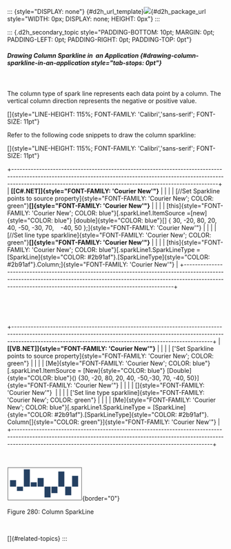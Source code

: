 ::: {style="DISPLAY: none"}
[](ms-xhelp:///?Id=d2h_url_template){#d2h_url_template}![](!package_url!){#d2h_package_url style="WIDTH: 0px; DISPLAY: none; HEIGHT: 0px"}
:::

::: {.d2h_secondary_topic style="PADDING-BOTTOM: 10pt; MARGIN: 0pt; PADDING-LEFT: 0pt; PADDING-RIGHT: 0pt; PADDING-TOP: 0pt"}
##### Drawing Column Sparkline in  an Application {#drawing-column-sparkline-in-an-application style="tab-stops: 0pt"}

 

The column type of spark line represents each data point by a column. The vertical column direction represents the negative or positive value.

[]{style="LINE-HEIGHT: 115%; FONT-FAMILY: 'Calibri','sans-serif'; FONT-SIZE: 11pt"} 

Refer to the following code snippets to draw the column sparkline:

[]{style="LINE-HEIGHT: 115%; FONT-FAMILY: 'Calibri','sans-serif'; FONT-SIZE: 11pt"} 

+--------------------------------------------------------------------------------------------------------------------------------------------------------------------------------------------------------------------------------------+
| **[\[C#.NET\]]{style="FONT-FAMILY: 'Courier New'"}**                                                                                                                                                                                 |
|                                                                                                                                                                                                                                      |
| [//Set Sparkline points to source property]{style="FONT-FAMILY: 'Courier New'; COLOR: green"}**[]{style="FONT-FAMILY: 'Courier New'"}**                                                                                              |
|                                                                                                                                                                                                                                      |
| [this]{style="FONT-FAMILY: 'Courier New'; COLOR: blue"}[.sparkLine1.ItemSource =[new]{style="COLOR: blue"} [double]{style="COLOR: blue"}\[\] { 30, -20, 80, 20, 40, -50, -30, 70,    -40, 50 };]{style="FONT-FAMILY: 'Courier New'"} |
|                                                                                                                                                                                                                                      |
| [//Set line type sparkline]{style="FONT-FAMILY: 'Courier New'; COLOR: green"}**[]{style="FONT-FAMILY: 'Courier New'"}**                                                                                                              |
|                                                                                                                                                                                                                                      |
| [this]{style="FONT-FAMILY: 'Courier New'; COLOR: blue"}[.sparkLine1.SparkLineType = [SparkLine]{style="COLOR: #2b91af"}.[SparkLineType]{style="COLOR: #2b91af"}.Column;]{style="FONT-FAMILY: 'Courier New'"}                         |
+--------------------------------------------------------------------------------------------------------------------------------------------------------------------------------------------------------------------------------------+

 

 

+------------------------------------------------------------------------------------------------------------------------------------------------------------------------------------------------------------------------------------+
| **[\[VB.NET\]]{style="FONT-FAMILY: 'Courier New'"}**                                                                                                                                                                               |
|                                                                                                                                                                                                                                    |
| [\'Set Sparkline points to source property]{style="FONT-FAMILY: 'Courier New'; COLOR: green"}                                                                                                                                      |
|                                                                                                                                                                                                                                    |
| [Me]{style="FONT-FAMILY: 'Courier New'; COLOR: blue"}[.sparkLine1.ItemSource = [New]{style="COLOR: blue"} [Double]{style="COLOR: blue"}() {30, -20, 80, 20, 40, -50,-30, 70, -40, 50}]{style="FONT-FAMILY: 'Courier New'"}         |
|                                                                                                                                                                                                                                    |
| []{style="FONT-FAMILY: 'Courier New'"}                                                                                                                                                                                             |
|                                                                                                                                                                                                                                    |
| [\'Set line type sparkline]{style="FONT-FAMILY: 'Courier New'; COLOR: green"}                                                                                                                                                      |
|                                                                                                                                                                                                                                    |
| [Me]{style="FONT-FAMILY: 'Courier New'; COLOR: blue"}[.sparkLine1.SparkLineType = [SparkLine]{style="COLOR: #2b91af"}.[SparkLineType]{style="COLOR: #2b91af"}. Column[]{style="COLOR: green"}]{style="FONT-FAMILY: 'Courier New'"} |
+------------------------------------------------------------------------------------------------------------------------------------------------------------------------------------------------------------------------------------+

 

![](ImagesExt/image81_292.png){border="0"}

Figure 280: Column SparkLine

 

[]{#related-topics}
:::
